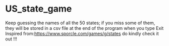 # US_state_game
Keep guessing the names of all the 50 states; if you miss some of them, they will be stored in a csv file at the end of the program when you type Exit
Inspired from:https://www.sporcle.com/games/g/states do kindly check it out !!!
